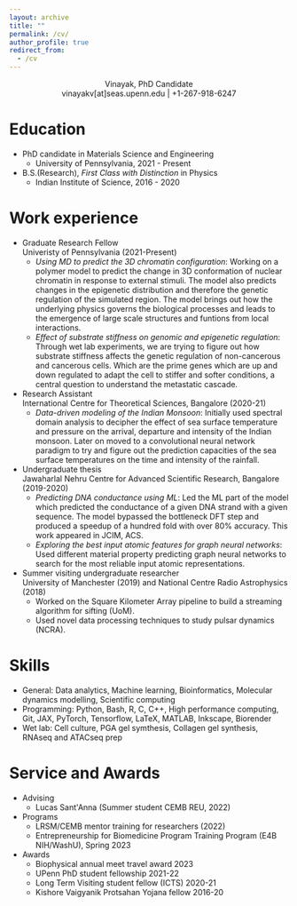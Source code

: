 ```yaml
---
layout: archive
title: ""
permalink: /cv/
author_profile: true
redirect_from:
  - /cv
---
```


<div align="center"> Vinayak, PhD Candidate </div>
<div align="center"> vinayakv[at]seas.upenn.edu | +1-267-918-6247 </div>

Education
=========
* PhD candidate in Materials Science and Engineering 
  * University of Pennsylvania, 2021 - Present
* B.S.(Research), *First Class with Distinction* in Physics 
  * Indian Institute of Science, 2016 - 2020 

Work experience
===============
* Graduate Research Fellow  
  Univeristy of Pennsylvania (2021-Present)
  * _Using MD to predict the 3D chromatin configuration_: Working on a polymer model to predict the change in 3D conformation of nuclear chromatin in response to external stimuli. The model also predicts changes in the epigenetic distribution and therefore the genetic regulation of the simulated region. The model brings out how the underlying physics governs the biological processes and leads to the emergence of large scale structures and funtions from local interactions.
  * _Effect of substrate stiffness on genomic and epigenetic regulation_: Through wet lab experiments, we are trying to figure out how substrate stiffness affects the genetic regulation of non-cancerous and cancerous cells. Which are the prime genes which are up and down regulated to adapt the cell to stiffer and softer conditions, a central question to understand the metastatic cascade.    
* Research Assistant  
  International Centre for Theoretical Sciences, Bangalore (2020-21)  
  * _Data-driven modeling of the Indian Monsoon_: Initially used spectral domain analysis to decipher the effect of sea surface temperature and pressure on the arrival, departure and intensity of the Indian monsoon. Later on moved to a convolutional neural network paradigm to try and figure out the prediction capacities of the sea surface temperatures on the time and intensity of the rainfall. 
* Undergraduate thesis  
  Jawaharlal Nehru Centre for Advanced Scientific Research, Bangalore (2019-2020)
  * _Predicting DNA conductance using ML_: Led the ML part of the model which predicted the conductance of a given DNA strand with a given sequence. The model bypassed the bottleneck DFT step and produced a speedup of a hundred fold with over 80% accuracy. This work appeared in JCIM, ACS.
  * _Exploring the best input atomic features for graph neural networks_: Used different material property predicting graph neural networks to search for the most reliable input atomic representations.  
* Summer visiting undergraduate researcher  
  University of Manchester (2019) and National Centre Radio Astrophysics (2018)
  * Worked on the Square Kilometer Array pipeline to build a streaming algorithm for sifting (UoM).
  * Used novel data processing techniques to study pulsar dynamics (NCRA). 

Skills
===============
* General: Data analytics, Machine learning, Bioinformatics, Molecular dynamics modelling, Scientific computing
* Programming: Python, Bash, R, C, C++, High performance computing, Git, JAX, PyTorch, Tensorflow, LaTeX, MATLAB, Inkscape, Biorender
* Wet lab: Cell culture, PGA gel symthesis, Collagen gel synthesis, RNAseq and ATACseq prep

Service and Awards
===============
* Advising
  * Lucas Sant'Anna (Summer student CEMB REU, 2022)
* Programs
  * LRSM/CEMB mentor training for researchers (2022)
  * Entrepreneurship for Biomedicine Program Training Program (E4B NIH/WashU), Spring 2023
* Awards
  * Biophysical annual meet travel award 2023
  * UPenn PhD student fellowship 2021-22
  * Long Term Visiting student fellow (ICTS) 2020-21
  * Kishore Vaigyanik Protsahan Yojana fellow 2016-20

